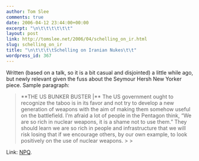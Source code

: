 ```yaml
---
author: Tom Slee
comments: true
date: 2006-04-12 23:44:00+00:00
excerpt: "\n\t\t\t\t\t\t"
layout: post
link: http://tomslee.net/2006/04/schelling_on_ir.html
slug: schelling_on_ir
title: "\n\t\t\t\tSchelling on Iranian Nukes\t\t"
wordpress_id: 367
---
```



				

Written (based on a talk, so it is a bit casual and disjointed) a little while ago, but newly relevant given the fuss about the Seymour Hersh New Yorker piece. Sample paragraph:

<blockquote>**THE US BUNKER BUSTER |** The US government ought to
recognize the taboo is in its favor and not try to develop a new
generation of weapons with the aim of making them somehow useful on the
battlefield. I’m afraid a lot of people in the Pentagon think, “We are
so rich in nuclear weapons, it is a shame not to use them.” They should
learn we are so rich in people and infrastructure that we will risk
losing that if we encourage others, by our own example, to look
positively on the use of nuclear weapons.
> 
> </blockquote>

Link: [NPQ](http://www.digitalnpq.org/archive/2006_winter/schelling.html).


		
